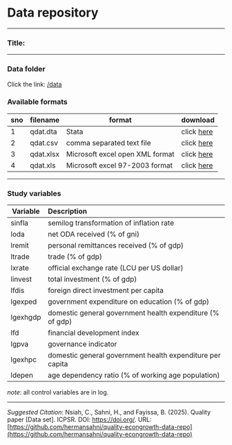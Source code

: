 # Data repository

***

### Title: 

***

### Data folder

Click the link: [/data](https://github.com/hermansahni/quality-econgrowth-data-repo/tree/e206e178f49ecd8053ad6b975bbfc083b2183dee/data)

### Available formats

| sno 	| filename 	| format                        	| download                                                                                                                                  	|
|-----	|----------	|-------------------------------	|-------------------------------------------------------------------------------------------------------------------------------------------	|
|  1   	| qdat.dta 	| Stata                          	| click [here](https://github.com/hermansahni/quality-econgrowth-data-repo/raw/e206e178f49ecd8053ad6b975bbfc083b2183dee/data/qdat.dta)         	|
|  2   	| qdat.csv 	| comma separated text file       	| click [here](https://github.com/hermansahni/quality-econgrowth-data-repo/raw/e206e178f49ecd8053ad6b975bbfc083b2183dee/data/qdat.csv)         	|
|  3   	| qdat.xlsx	| Microsoft excel open XML format  	| click [here](https://github.com/hermansahni/quality-econgrowth-data-repo/raw/e206e178f49ecd8053ad6b975bbfc083b2183dee/data/qdat.xlsx)        	|
|  4   	| qdat.xls 	| Microsoft excel 97-2003 format   	| click [here](https://github.com/hermansahni/quality-econgrowth-data-repo/raw/e206e178f49ecd8053ad6b975bbfc083b2183dee/data/qdat.xls)         	|


***

### Study variables



| Variable  	| Description                                               |
|-----------	|:----------------------------------------------------------|
| sinfla    	| semilog transformation of inflation rate                  |
| loda      	| net ODA received (% of gni)                               |
| lremit    	| personal remittances received (% of gdp)                  |
| ltrade    	| trade (% of gdp)                                          |
| lxrate    	| official exchange rate (LCU per US dollar)                |
| linvest   	| total investment (% of gdp)                               |
| lfdis     	| foreign direct investment per capita                      |
| lgexped   	| government expenditure on education (% of gdp)            |
| lgexhgdp  	| domestic general government health expenditure (% of gdp) |
| lfd       	| financial development index                               |
| lgpva     	| governance indicator                                      |
| lgexhpc   	| domestic general government health expenditure per capita |
| ldepen    	| age dependency ratio (% of working age population)        |


*note*: all control variables are in log.


***


*Suggested Citation*: Nsiah, C., Sahni, H., and Fayissa, B. (2025). Quality paper [Data set]. ICPSR. DOI: https://doi.org/. URL: [https://github.com/hermansahni/quality-econgrowth-data-repo](https://github.com/hermansahni/quality-econgrowth-data-repo)

